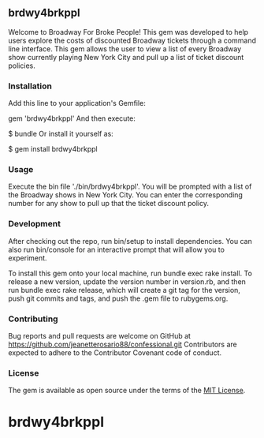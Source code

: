 ## brdwy4brkppl
Welcome to Broadway For Broke People! This gem was developed to help users explore the costs of discounted Broadway tickets through a command line interface. This gem allows the user to view a list of every Broadway show currently playing New York City and pull up a list of ticket discount policies.

### Installation
Add this line to your application's Gemfile:

gem 'brdwy4brkppl'
And then execute:

  $ bundle
Or install it yourself as:

  $ gem install brdwy4brkppl

### Usage
Execute the bin file './bin/brdwy4brkppl'. You will be prompted with a list of the Broadway shows in New York City. You can enter the corresponding number for any show to pull up that the ticket discount policy.

### Development
After checking out the repo, run bin/setup to install dependencies. You can also run bin/console for an interactive prompt that will allow you to experiment.

To install this gem onto your local machine, run bundle exec rake install. To release a new version, update the version number in version.rb, and then run bundle exec rake release, which will create a git tag for the version, push git commits and tags, and push the .gem file to rubygems.org.

### Contributing

Bug reports and pull requests are welcome on GitHub at https://github.com/jeanetterosario88/confessional.git Contributors are expected to adhere to the Contributor Covenant code of conduct.

### License

The gem is available as open source under the terms of the [MIT License](https://opensource.org/licenses/MIT).

# brdwy4brkppl
